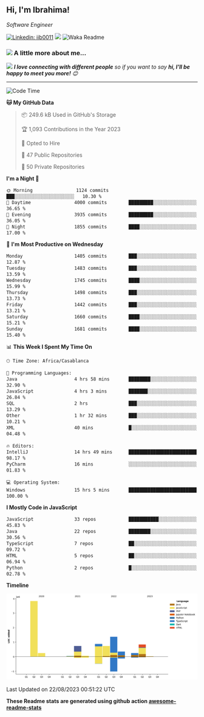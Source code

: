 <h2>Hi, I'm Ibrahima! </h2>
<p><em>Software Engineer 
</em></p>


[![Linkedin: iib0011](https://img.shields.io/badge/-iib0011-blue?style=flat-square&logo=Linkedin&logoColor=white&link=https://www.linkedin.com/in/iib0011/)](https://www.linkedin.com/in/iib0011/)
![](https://visitor-badge.glitch.me/badge?page_id=iib0011)
![Waka Readme](https://github.com/iib0011/iib0011/workflows/Waka%20Readme/badge.svg)


### <img src="https://media.giphy.com/media/VgCDAzcKvsR6OM0uWg/giphy.gif" width="50"> A little more about me...  


<img src="https://media.giphy.com/media/LnQjpWaON8nhr21vNW/giphy.gif" width="60"> <em><b>I love connecting with different people</b> so if you want to say <b>hi, I'll be happy to meet you more!</b> 😊</em>

---
<!--START_SECTION:waka-->
![Code Time](http://img.shields.io/badge/Code%20Time-2%2C425%20hrs%2033%20mins-blue)

**🐱 My GitHub Data** 

> 📦 249.6 kB Used in GitHub's Storage 
 > 
> 🏆 1,093 Contributions in the Year 2023
 > 
> 💼 Opted to Hire
 > 
> 📜 47 Public Repositories 
 > 
> 🔑 50 Private Repositories 
 > 
**I'm a Night 🦉** 

```text
🌞 Morning                1124 commits        ███░░░░░░░░░░░░░░░░░░░░░░   10.30 % 
🌆 Daytime                4000 commits        █████████░░░░░░░░░░░░░░░░   36.65 % 
🌃 Evening                3935 commits        █████████░░░░░░░░░░░░░░░░   36.05 % 
🌙 Night                  1855 commits        ████░░░░░░░░░░░░░░░░░░░░░   17.00 % 
```
📅 **I'm Most Productive on Wednesday** 

```text
Monday                   1405 commits        ███░░░░░░░░░░░░░░░░░░░░░░   12.87 % 
Tuesday                  1483 commits        ███░░░░░░░░░░░░░░░░░░░░░░   13.59 % 
Wednesday                1745 commits        ████░░░░░░░░░░░░░░░░░░░░░   15.99 % 
Thursday                 1498 commits        ███░░░░░░░░░░░░░░░░░░░░░░   13.73 % 
Friday                   1442 commits        ███░░░░░░░░░░░░░░░░░░░░░░   13.21 % 
Saturday                 1660 commits        ████░░░░░░░░░░░░░░░░░░░░░   15.21 % 
Sunday                   1681 commits        ████░░░░░░░░░░░░░░░░░░░░░   15.40 % 
```


📊 **This Week I Spent My Time On** 

```text
🕑︎ Time Zone: Africa/Casablanca

💬 Programming Languages: 
Java                     4 hrs 58 mins       ████████░░░░░░░░░░░░░░░░░   32.90 % 
JavaScript               4 hrs 3 mins        ███████░░░░░░░░░░░░░░░░░░   26.84 % 
SQL                      2 hrs               ███░░░░░░░░░░░░░░░░░░░░░░   13.29 % 
Other                    1 hr 32 mins        ███░░░░░░░░░░░░░░░░░░░░░░   10.21 % 
XML                      40 mins             █░░░░░░░░░░░░░░░░░░░░░░░░   04.48 % 

🔥 Editors: 
IntelliJ                 14 hrs 49 mins      █████████████████████████   98.17 % 
PyCharm                  16 mins             ░░░░░░░░░░░░░░░░░░░░░░░░░   01.83 % 

💻 Operating System: 
Windows                  15 hrs 5 mins       █████████████████████████   100.00 % 
```

**I Mostly Code in JavaScript** 

```text
JavaScript               33 repos            ███████████░░░░░░░░░░░░░░   45.83 % 
Java                     22 repos            ████████░░░░░░░░░░░░░░░░░   30.56 % 
TypeScript               7 repos             ██░░░░░░░░░░░░░░░░░░░░░░░   09.72 % 
HTML                     5 repos             ██░░░░░░░░░░░░░░░░░░░░░░░   06.94 % 
Python                   2 repos             █░░░░░░░░░░░░░░░░░░░░░░░░   02.78 % 
```



**Timeline**

![Lines of Code chart](https://raw.githubusercontent.com/iib0011/iib0011/master/assets/bar_graph.png)


 Last Updated on 22/08/2023 00:51:22 UTC
<!--END_SECTION:waka-->

**These Readme stats are generated using github action [awesome-readme-stats](https://github.com/iib0011/waka-readme-stats)**
